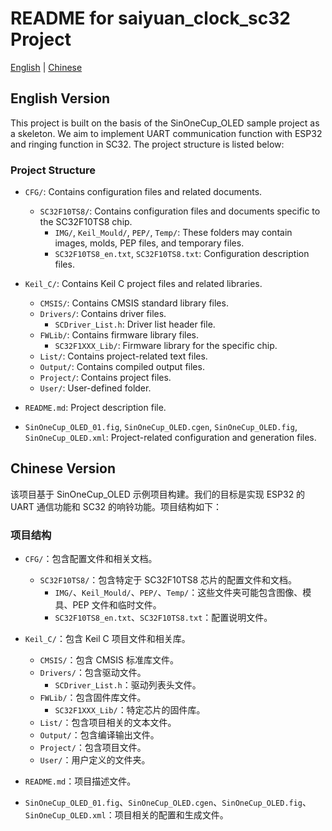 # README for saiyuan_clock_sc32 Project

[English](#english-version) | [Chinese](#chinese-version)

## English Version

This project is built on the basis of the SinOneCup_OLED sample project as a skeleton. We aim to implement UART communication function with ESP32 and ringing function in SC32. The project structure is listed below:

### Project Structure

- `CFG/`: Contains configuration files and related documents.
  - `SC32F10TS8/`: Contains configuration files and documents specific to the SC32F10TS8 chip.
    - `IMG/`, `Keil_Mould/`, `PEP/`, `Temp/`: These folders may contain images, molds, PEP files, and temporary files.
    - `SC32F10TS8_en.txt`, `SC32F10TS8.txt`: Configuration description files.

- `Keil_C/`: Contains Keil C project files and related libraries.
  - `CMSIS/`: Contains CMSIS standard library files.
  - `Drivers/`: Contains driver files.
    - `SCDriver_List.h`: Driver list header file.
  - `FWLib/`: Contains firmware library files.
    - `SC32F1XXX_Lib/`: Firmware library for the specific chip.
  - `List/`: Contains project-related text files.
  - `Output/`: Contains compiled output files.
  - `Project/`: Contains project files.
  - `User/`: User-defined folder.

- `README.md`: Project description file.
- `SinOneCup_OLED_01.fig`, `SinOneCup_OLED.cgen`, `SinOneCup_OLED.fig`, `SinOneCup_OLED.xml`: Project-related configuration and generation files.

## Chinese Version

该项目基于 SinOneCup_OLED 示例项目构建。我们的目标是实现 ESP32 的 UART 通信功能和 SC32 的响铃功能。项目结构如下：

### 项目结构

- `CFG/`：包含配置文件和相关文档。
  - `SC32F10TS8/`：包含特定于 SC32F10TS8 芯片的配置文件和文档。
    - `IMG/`、`Keil_Mould/`、`PEP/`、`Temp/`：这些文件夹可能包含图像、模具、PEP 文件和临时文件。
    - `SC32F10TS8_en.txt`、`SC32F10TS8.txt`：配置说明文件。

- `Keil_C/`：包含 Keil C 项目文件和相关库。
  - `CMSIS/`：包含 CMSIS 标准库文件。
  - `Drivers/`：包含驱动文件。
    - `SCDriver_List.h`：驱动列表头文件。
  - `FWLib/`：包含固件库文件。
    - `SC32F1XXX_Lib/`：特定芯片的固件库。
  - `List/`：包含项目相关的文本文件。
  - `Output/`：包含编译输出文件。
  - `Project/`：包含项目文件。
  - `User/`：用户定义的文件夹。

- `README.md`：项目描述文件。
- `SinOneCup_OLED_01.fig`、`SinOneCup_OLED.cgen`、`SinOneCup_OLED.fig`、`SinOneCup_OLED.xml`：项目相关的配置和生成文件。

